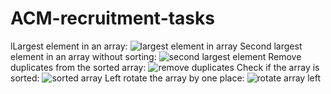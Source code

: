 # ACM-recruitment-tasks
lLargest element in an array:
![largest element in array](https://github.com/user-attachments/assets/35e59509-e060-4d57-8267-96147e69a607)
 Second largest element in an array without sorting:
![second largest element](https://github.com/user-attachments/assets/9d3458ef-1478-4b5b-af9f-251a55d3596d)
Remove duplicates from the sorted array:
![remove duplicates](https://github.com/user-attachments/assets/80c5c9d1-4af4-4a52-ac31-6cdbb1b7212d)
Check if the array is sorted:
![sorted array](https://github.com/user-attachments/assets/3d65afb5-a40c-4e39-b9a7-0a392af96fc3)
Left rotate the array by one place:
![rotate array left](https://github.com/user-attachments/assets/f86b4f06-624c-4308-89e8-f5d8559c53e9)
